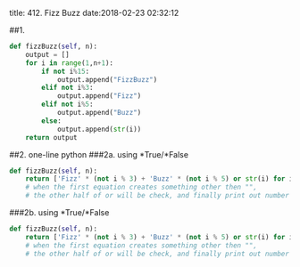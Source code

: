 title: 412. Fizz Buzz
date:2018-02-23 02:32:12

##1. 
```python
def fizzBuzz(self, n):
    output = []
    for i in range(1,n+1):
        if not i%15:
            output.append("FizzBuzz")
        elif not i%3:
            output.append("Fizz")
        elif not i%5:
            output.append("Buzz")
        else:
            output.append(str(i))
    return output
```

##2. one-line python
###2a. using *True/*False
```python
def fizzBuzz(self, n):
    return ['Fizz' * (not i % 3) + 'Buzz' * (not i % 5) or str(i) for i in range(1, n+1)]
    # when the first equation creates something other then "", 
    # the other half of or will be check, and finally print out number
```

###2b. using *True/*False
```python
def fizzBuzz(self, n):
    return ['Fizz' * (not i % 3) + 'Buzz' * (not i % 5) or str(i) for i in range(1, n+1)]
    # when the first equation creates something other then "", 
    # the other half of or will be check, and finally print out number
```